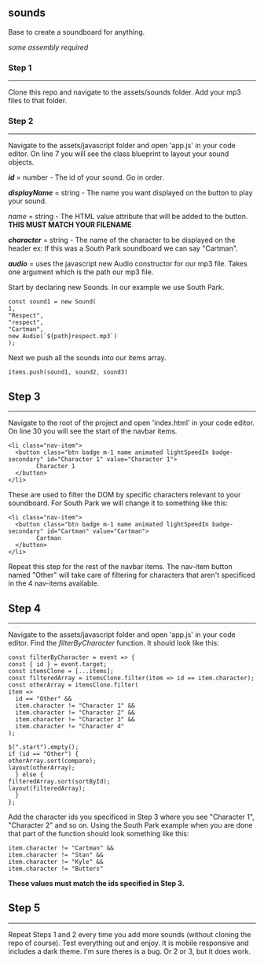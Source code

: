 ## sounds

Base to create a soundboard for anything.

_some assembly required_

### Step 1

---

Clone this repo and navigate to the assets/sounds folder.
Add your mp3 files to that folder.

### Step 2

---

Navigate to the assets/javascript folder and open 'app.js' in your code editor.
On line 7 you will see the class blueprint to layout your sound objects.

**_id_** = number - The id of your sound. Go in order.

**_displayName_** = string - The name you want displayed on the button to play your sound.

_name_ = string - The HTML value attribute that will be added to the button. **THIS MUST MATCH YOUR FILENAME**

**_character_** = string - The name of the character to be displayed on the header ex: If this was a South Park soundboard we can say "Cartman".

**_audio_** = uses the javascript new Audio constructor for our mp3 file. Takes one argument which is the path our mp3 file.

Start by declaring new Sounds. In our example we use South Park.

    const sound1 = new Sound(
    1,
    "Respect",
    "respect",
    "Cartman",
    new Audio(`${path}respect.mp3`)
    );

Next we push all the sounds into our items array.

    items.push(sound1, sound2, sound3)

## Step 3

---

Navigate to the root of the project and open 'index.html' in your code editor.
On line 30 you will see the start of the navbar items.

    <li class="nav-item">
      <button class="btn badge m-1 name animated lightSpeedIn badge-secondary" id="Character 1" value="Character 1">
            Character 1
      </button>
    </li>

These are used to filter the DOM by specific characters relevant to your soundboard. For South Park we will change it to something like this:

    <li class="nav-item">
      <button class="btn badge m-1 name animated lightSpeedIn badge-secondary" id="Cartman" value="Cartman">
            Cartman
      </button>
    </li>

Repeat this step for the rest of the navbar items. The nav-item button named "Other" will take care of filtering for characters that aren't specificed in the 4 nav-items available.

## Step 4

---

Navigate to the assets/javascript folder and open 'app.js' in your code editor.
Find the _filterByCharacter_ function. It should look like this:

    const filterByCharacter = event => {
    const { id } = event.target;
    const itemsClone = [...items];
    const filteredArray = itemsClone.filter(item => id == item.character);
    const otherArray = itemsClone.filter(
    item =>
      id == "Other" &&
      item.character != "Character 1" &&
      item.character != "Character 2" &&
      item.character != "Character 3" &&
      item.character != "Character 4"
    );

    $(".start").empty();
    if (id == "Other") {
    otherArray.sort(compare);
    layout(otherArray);
      } else {
    filteredArray.sort(sortById);
    layout(filteredArray);
      }
    };

Add the character ids you specificed in Step 3 where you see "Character 1", "Character 2" and so on.
Using the South Park example when you are done that part of the function should look something like this:

    item.character != "Cartman" &&
    item.character != "Stan" &&
    item.character != "Kyle" &&
    item.character != "Butters"

**These values must match the ids specified in Step 3.**

## Step 5

---

Repeat Steps 1 and 2 every time you add more sounds (without cloning the repo of course). Test everything out and enjoy. It is mobile responsive and includes a dark theme. I'm sure theres is a bug. Or 2 or 3, but it does work.
